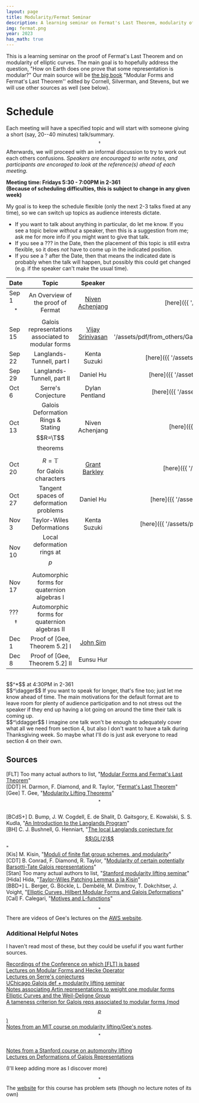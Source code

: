 ```yaml
---
layout: page
title: Modularity/Fermat Seminar
description: A learning seminar on Fermat's Last Theorem, modularity of (semistable) elliptic curves, and whatever other related topics come up along the way.
img: fermat.png
year: 2023
has_math: true
---
```


This is a learning seminar on the proof of Fermat's Last Theorem and on modularity of elliptic curves. The main goal is to hopefully address the question, "How on Earth does one prove that some representation is modular?" Our main source will be [the big book](https://link.springer.com/book/10.1007/978-1-4612-1974-3) "Modular Forms and Fermat's Last Theorem'' edited by Cornell, Silverman, and Stevens, but we will use other sources as well (see below).

# Schedule 
Each meeting will have a specified topic and will start with someone giving a short (say, 20--40 minutes) talk/summary.$$^\dagger$$ Afterwards, we will proceed with an informal discussion to try to work out each others confusions. *Speakers are encouraged to write notes, and participants are encoraged to look at the reference(s) ahead of each meeting.*

<b>Meeting time: Fridays 5:30 - 7:00PM in 2-361 
<br>
(Because of scheduling difficulties, this is subject to change in any given week)</b>

My goal is to keep the schedule flexible (only the next 2-3 talks fixed at any time), so we can switch up topics as audience interests dictate. 

- If you want to talk about anything in particular, do let me know. If you see a topic below *without* a speaker, then this is a suggestion from me; ask me for more info if you might want to give that talk. 
- If you see a ??? in the Date, then the placement of this topic is still extra flexible, so it does *not* have to come up in the indicated position.
- If you see a ? after the Date, then that means the indicated date is probably when the talk will happen, but possibly this could get changed (e.g. if the speaker can't make the usual time).

|Date| Topic | Speaker| Notes | References
|:----| :----: | :----:| :----: | ----: |
| Sep 1$$^*$$ | An Overview of the proof of Fermat | [Niven Achenjang](.) | [here]({{ '/assets/pdf/FLT_Overview_Notes.pdf' | relative_url}}) | [FLT, Chap 1]
| Sep 15 | Galois representations associated to modular forms | [Vijay Srinivasan](https://math.mit.edu/~vijayrs/) | [here]({{ '/assets/pdf/from_others/Galois_representations_associated_to_modular_forms.pdf' | relative_url}}) | [BCdS+, Chaps 4,5,10]
| Sep 22 | Langlands-Tunnell, part I | Kenta Suzuki | [here]({{ '/assets/pdf/from_others/langlands_tunnell_talk.pdf' | relative_url }}) | [FLT, Chap 6, lecture 2],<br> [BH, Section 33]
| Sep 29 | Langlands-Tunnell, part II | Daniel Hu |[here]({{ '/assets/pdf/from_others/Langlands__Tunnell.pdf' | relative_url}}) | [FLT, Chap 6, lecture 3]
| Oct 6 | Serre's Conjecture | Dylan Pentland |[here]({{ '/assets/pdf/from_others/Serre_Conjecture.pdf' | relative_url }}) | [FLT, Chap 7]
| Oct 13 | Galois Deformation Rings &<br>Stating $$R=\T$$ theorems | Niven Achenjang | [here]({{ '/assets/pdf/Galois_Def_Notes.pdf' | relative_url }}) | [Gee, Sect 3 up to 3.23], <br>[DDT, Sect 2.6,2.7,3.3]
| Oct 20 | $$R=\mathbb T$$ for Galois characters | [Grant Barkley](https://people.math.harvard.edu/~barkley/) | [here]({{ '/assets/pdf/from_others/RequalsT.pdf' | relative_url }}) | [Cal, Sect 2]
| Oct 27 | Tangent spaces of deformation problems | Daniel Hu | [here]({{ '/assets/pdf/from_others/Deformation_rings.pdf' | relative_url }}) | [Gee, Sect 3.23+]
| Nov 3 | Taylor-Wiles Deformations | Kenta Suzuki | [here]({{ '/assets/pdf/from_others/taylor-wiles-deformation.pdf' | relative_url }}) | [Gee, Sect 3.32+]
| Nov 10 | Local deformation rings at $$p$$ |  | | [Gee, 3.27-3.31],<br>[Stan, Lect 21]
| Nov 17 | Automorphic forms for quaternion algebras I | | | [Gee, Sect 4]
| ???$$^\ddagger$$  | Automorphic forms for quaternion algebras II | | | [Gee, Sect 4]
| Dec 1 | Proof of [Gee, Theorem 5.2] I | [John Sim](https://simjhsim.com/) | | [Gee, Sect 5]
| Dec 8 | Proof of [Gee, Theorem 5.2] II | Eunsu Hur | | [Gee, Sect 5]

<br>
$$^*$$ at 4:30PM in 2-361
<br>
$$^\dagger$$ If you want to speak for longer, that's fine too; just let me know ahead of time. The main motivations for the default format are to leave room for plenty of audience participation and to not stress out the speaker if they end up having a lot going on around the time their talk is coming up.
<br>
$$^\ddagger$$ I imagine one talk won't be enough to adequately cover what all we need from section 4, but also I don't want to have a talk during Thanksgiving week. So maybe what I'll do is just ask everyone to read section 4 on their own.

## Sources

[FLT] Too many actual authors to list, "[Modular Forms and Fermat's Last Theorem](https://link.springer.com/book/10.1007/978-1-4612-1974-3)"
<br>
[DDT] H. Darmon, F. Diamond, and R. Taylor, "[Fermat's Last Theorem](https://www.math.mcgill.ca/darmon/pub/Articles/Expository/05.DDT/paper.pdf)"
<br>
[Gee] T. Gee, "[Modularity Lifting Theorems](https://arxiv.org/abs/2202.05818)" $$^*$$
<br>
[BCdS+] D. Bump, J. W. Cogdell, E. de Shalit, D. Gaitsgory, E. Kowalski, S. S. Kudla, "[An Introduction to the Langlands Program](https://link.springer.com/book/10.1007/978-0-8176-8226-2)"
<br>
[BH] C. J. Bushnell, G. Henniart, "[The local Langlands conjecture for $$\GL(2)$$](https://link.springer.com/book/10.1007/3-540-31511-X)"
<br>
[Kis] M. Kisin, "[Moduli of finite flat group schemes, and modularity](https://annals.math.princeton.edu/wp-content/uploads/annals-v170-n3-p03-p.pdf)"
<br>
[CDT] B. Conrad, F. Diamond, R. Taylor, "[Modularity of certain potentially Barsotti-Tate Galois representations](https://www.ams.org/journals/jams/1999-12-02/S0894-0347-99-00287-8/S0894-0347-99-00287-8.pdf)"
<br>
[Stan] Too many actual authors to list, "[Stanford modularity lifting seminar](http://virtualmath1.stanford.edu/~conrad/modseminar/)"
<br>
[Hida] Hida, "[Taylor-Wiles Patching Lemmas a la Kisin](https://www.math.ucla.edu/~hida/Patch.pdf)"
<br>
[BBD+] L. Berger, G. Böckle, L. Dembélé, M. Dimitrov, T. Dokchitser, J. Voight, "[Elliptic Curves, Hilbert Modular Forms and Galois Deformations](https://link.springer.com/book/10.1007/978-3-0348-0618-3)" 
<br>
[Cal] F. Calegari, "[Motives and L-functions](http://www.math.uchicago.edu/~fcale/papers/CDM.pdf)"

$$^*$$There are videos of Gee's lectures on the [AWS website](https://swc-math.github.io/aws/2013/index.html).


### Additional Helpful Notes

I haven't read most of these, but they could be useful if you want further sources.

[Recordings of the Conference on which [FLT] is based](https://www.youtube.com/playlist?list=PL_jwwOG0kPgPNUaODd32I59XGZZAXJ7oj)
<br>
[Lectures on Modular Forms and Hecke Operator](https://wstein.org/books/ribet-stein/)
<br>
[Lectures on Serre's conjectures](https://wstein.org/papers/serre/ribet-stein.pdf) 
<br>
[UChicago Galois def + modularity lifting seminar](http://math.uchicago.edu/~galporat/Modularity_Seminar.html) 
<br>
[Notes associating Artin representations to weight one modular forms](http://stnb.cat/media/xerrades/articles/Rep_Galois_Cap2.pdf)
<br>
[Elliptic Curves and the Weil-Deligne Group](https://math.berkeley.edu/~dyott/Elliptic%20Curves%20and%20the%20Weil-Deligne%20Group.pdf)
<br>
[A tameness criterion for Galois reps associated to modular forms (mod $$p$$)](https://www.math.purdue.edu/~tongliu/seminar/Mlift/Gross.pdf)
<br>
[Notes from an MIT course on modularity lifting/Gee's notes](https://users.math.yale.edu/~rz289/Galois_reps.pdf).$$^*$$ 
<br>
[Notes from a Stanford course on automorphy lifting](https://math.berkeley.edu/~fengt/249A_2018.pdf)
<br>
[Lectures on Deformations of Galois Representations](https://web.archive.org/web/20230516014712/https://www.claymath.org/sites/default/files/kisin.pdf)

(I'll keep adding more as I discover more)

$$^*$$ The [website](https://math.mit.edu/~swshin/Spring14-18786/problemsets.html) for this course has problem sets (though no lecture notes of its own)
